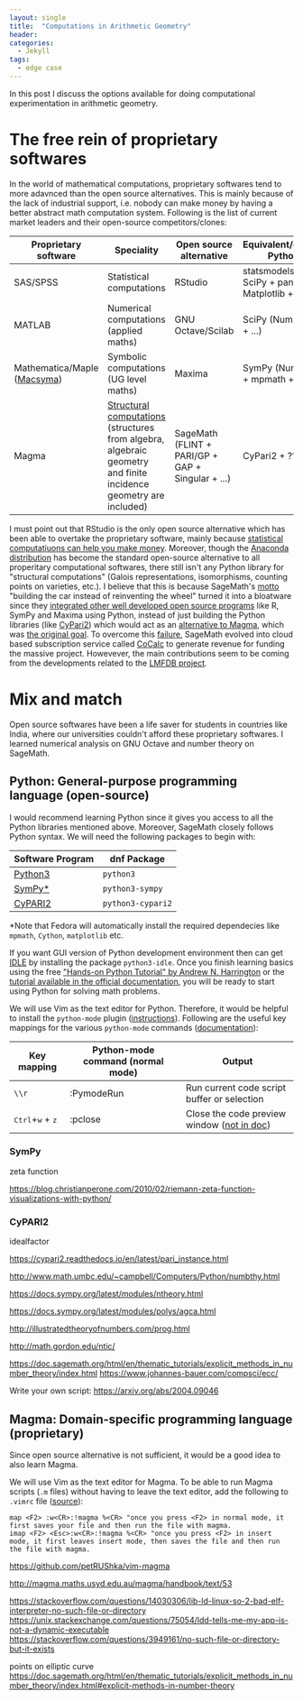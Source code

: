 ```yaml
---
layout: single
title:  "Computations in Arithmetic Geometry"
header:
categories: 
  - Jekyll
tags:
  - edge case
---
```

In this post I discuss the options available for doing computational experimentation in arithmetic geometry.

# The free rein of proprietary softwares

In the world of mathematical computations, proprietary softwares tend to more adavnced than the open source alternatives. This is mainly because of the lack of industrial support, i.e. nobody can make money by having a better abstract math computation system. Following is the list of current market leaders and their open-source competitors/clones:

| Proprietary software | Speciality | Open source alternative | Equivalent/complementary Python libraries |
|----------|----------| ---------- | --------- |
|SAS/SPSS | Statistical computations | RStudio | statsmodels (NumPy + SciPy + pandas + Patsy + Matplotlib +...)|
|MATLAB | Numerical computations (applied maths) | GNU Octave/Scilab | SciPy (NumPy + Matplotlib + ...) |
|Mathematica/Maple ([Macsyma](https://en.wikipedia.org/wiki/Macsyma))| Symbolic computations (UG level maths) | Maxima  | SymPy (NumPy + Matplotlib + mpmath + ...)|
|Magma | [Structural computations](http://magma.maths.usyd.edu.au/magma/overview/2/19/1/#subsection_1_1) (structures from algebra, algebraic geometry and  finite incidence geometry are included) | SageMath (FLINT + PARI/GP + GAP + Singular + ...) | CyPari2 + ?? |

I must point out that RStudio is the only open source alternative which has been able to overtake the proprietary software, mainly because [statistical computatiuons can help you make money](https://gkorpal.github.io/files/bp.pdf). Moreover, though the [Anaconda distribution](https://www.anaconda.com/products/individual) has become the standard open-source alternative to all properitary computational softwares, there still isn't any Python library for "structural computations" (Galois representations, isomorphisms, counting points on varieties, etc.). I believe that this is because SageMath's [motto](https://gkorpal.github.io/files/icms_2010.pdf) "building the car instead of reinventing the wheel" turned it into a bloatware since they [integrated other well developed open source programs](https://www.sagemath.org/links-components.html) like R, SymPy and Maxima using Python, instead of just building the Python libraries (like [CyPari2](https://github.com/sagemath/cypari2)) which would act as an [alternative to Magma](https://wiki.sagemath.org/magma), which was [the original goal](https://gkorpal.github.io/files/focm11.pdf). To overcome this [failure](https://sagemath.blogspot.com/2014/08/what-is-sagemathcloud-lets-clear-some.html), SageMath evolved into cloud based subscription service called [CoCalc](https://cocalc.com/index.html) to generate revenue for funding the massive project. Howevever, the main contributions seem to be coming from the developments related to the [LMFDB project](https://www.lmfdb.org/acknowledgment). 

# Mix and match

Open source softwares have been a life saver for students in countries like India, where our universities couldn't afford these proprietary softwares. I learned numerical analysis on GNU Octave and number theory on SageMath.

## Python: General-purpose programming language (open-source)

I would recommend learning Python since it gives you access to all the Python libraries mentioned above. Moreover, SageMath closely follows Python syntax. We will need the following packages to begin with:

| Software Program | dnf Package |
|----------|----------|
|[Python3](https://fedoralovespython.org/) |`python3`|
|[SymPy*](https://developer.fedoraproject.org/tech/languages/python/scipy.html) | `python3-sympy`|
|[CyPARI2](https://pari.math.u-bordeaux.fr/Events/PARI2019/talks/jeroen.html) | `python3-cypari2`|

\*Note that Fedora will automatically install the required dependecies like `mpmath`, `Cython`, `matplotlib` etc.

If you want GUI version of Python development environment then can get [IDLE](https://docs.python.org/3/library/idle.html) by installing the package `python3-idle`. Once you finish learning basics using the free ["Hands-on Python Tutorial" by Andrew N. Harrington](http://anh.cs.luc.edu/python/hands-on/3.1/) or the [tutorial available in the official documentation](https://docs.python.org/3/tutorial/), you will be ready to start using Python for solving math problems.

We will use Vim as the text editor for Python. Therefore, it would be helpful to install the `python-mode` plugin ([instructions](https://github.com/python-mode/python-mode)). Following are the useful key mappings for the various `python-mode` commands ([documentation](https://github.com/python-mode/python-mode/blob/develop/doc/pymode.txt)):

| Key mapping | Python-mode command  (normal mode)| Output |
|----------|----------|----------|
| `\\r` | :PymodeRun | Run current code script buffer or selection |
| <kbd>Ctrl</kbd>+<kbd>w</kbd> + <kbd>z</kbd> | :pclose | Close the code preview window ([not in doc](https://stackoverflow.com/a/52464433/))|


### SymPy

zeta function

https://blog.christianperone.com/2010/02/riemann-zeta-function-visualizations-with-python/


### CyPARI2
 
idealfactor

https://cypari2.readthedocs.io/en/latest/pari_instance.html

<!--- http://math.gordon.edu/ntic/ http://linear.pugetsound.edu/ http://abstract.pugetsound.edu/ http://linear.ups.edu/eagts/eagts.html https://pretextbook.org/catalog.html --->


http://www.math.umbc.edu/~campbell/Computers/Python/numbthy.html

https://docs.sympy.org/latest/modules/ntheory.html

https://docs.sympy.org/latest/modules/polys/agca.html

http://illustratedtheoryofnumbers.com/prog.html

http://math.gordon.edu/ntic/

https://doc.sagemath.org/html/en/thematic_tutorials/explicit_methods_in_number_theory/index.html
https://www.johannes-bauer.com/compsci/ecc/

Write your own script: https://arxiv.org/abs/2004.09046

## Magma: Domain-specific programming language (proprietary)

Since open source alternative is not sufficient, it would be a good idea to also learn Magma.

We will use Vim as the text editor for Magma. To be able to run Magma scripts (`.m` files) without having to leave the text editor, add the following to `.vimrc` file ([source](https://stackoverflow.com/questions/3166413/execute-a-script-directly-within-vim-mvim-gvim)):

`````
map <F2> :w<CR>:!magma %<CR> "once you press <F2> in normal mode, it first saves your file and then run the file with magma.
imap <F2> <Esc>:w<CR>:!magma %<CR> "once you press <F2> in insert mode, it first leaves insert mode, then saves the file and then run the file with magma.
`````

https://github.com/petRUShka/vim-magma

http://magma.maths.usyd.edu.au/magma/handbook/text/53


https://stackoverflow.com/questions/14030306/lib-ld-linux-so-2-bad-elf-interpreter-no-such-file-or-directory
https://unix.stackexchange.com/questions/75054/ldd-tells-me-my-app-is-not-a-dynamic-executable
https://stackoverflow.com/questions/3949161/no-such-file-or-directory-but-it-exists

points on elliptic curve
https://doc.sagemath.org/html/en/thematic_tutorials/explicit_methods_in_number_theory/index.html#explicit-methods-in-number-theory

